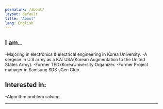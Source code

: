 ```yaml
---
permalink: /about/
layout: default
title: "About"
lang: English
---
```


## I am..

-Majoring in electronics & electrical engineering in Korea University.
-A sergean in U.S army as a KATUSA(Korean Augmentation to the United States Army).
-Former TEDxKoreaUniversity Organizer.
-Former Project manager in Samsung SDS sGen Club.

## Interested in:

-Algorithm problem solving


---

